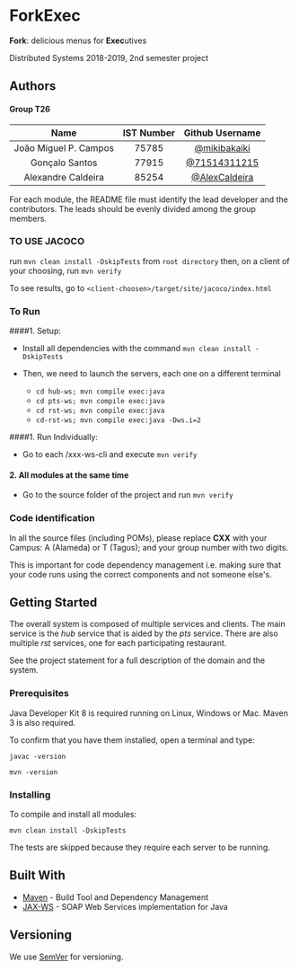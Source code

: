 # ForkExec

**Fork**: delicious menus for **Exec**utives

Distributed Systems 2018-2019, 2nd semester project

## Authors

#### Group T26

| Name | IST Number | Github Username |
| :---:         |     :---:      |          :---: |
| João Miguel P. Campos   | 75785     | [@mikibakaiki](https://github.com/mikibakaiki)    |
| Gonçalo Santos     | 77915      | [@71514311215](https://github.com/71514311215)      |
| Alexandre Caldeira     | 85254      | [@AlexCaldeira](https://github.com/AlexCaldeira)      |




For each module, the README file must identify the lead developer and the contributors.
The leads should be evenly divided among the group members.

### TO USE JACOCO
run `mvn clean install -DskipTests` from `root directory`
then, on a client of your choosing, run `mvn verify`

To see results, go to `<client-choosen>/target/site/jacoco/index.html`

### To Run

####1. Setup:

* Install all dependencies with the command `mvn clean install -DskipTests`

* Then, we need to launch the servers, each one on a different terminal
   * `cd hub-ws; mvn compile exec:java`
   * `cd pts-ws; mvn compile exec:java`
   * `cd rst-ws; mvn compile exec:java`
   * `cd-rst-ws; mvn compile exec:java -Dws.i=2`
   

####1. Run Individually:

* Go to each /xxx-ws-cli and execute `mvn verify`

#### 2. All modules at the same time

* Go to the source folder of the project and run `mvn verify`



### Code identification

In all the source files (including POMs), please replace __CXX__ with your Campus: A (Alameda) or T (Tagus); and your group number with two digits.

This is important for code dependency management 
i.e. making sure that your code runs using the correct components and not someone else's.


## Getting Started

The overall system is composed of multiple services and clients.
The main service is the _hub_ service that is aided by the _pts_ service. 
There are also multiple _rst_ services, one for each participating restaurant.

See the project statement for a full description of the domain and the system.



### Prerequisites

Java Developer Kit 8 is required running on Linux, Windows or Mac.
Maven 3 is also required.

To confirm that you have them installed, open a terminal and type:

```
javac -version

mvn -version
```


### Installing

To compile and install all modules:

```
mvn clean install -DskipTests
```

The tests are skipped because they require each server to be running.


## Built With

* [Maven](https://maven.apache.org/) - Build Tool and Dependency Management
* [JAX-WS](https://javaee.github.io/metro-jax-ws/) - SOAP Web Services implementation for Java



## Versioning

We use [SemVer](http://semver.org/) for versioning. 



